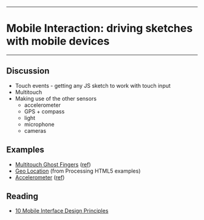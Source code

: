 --------------------------------

# Mobile Interaction: driving sketches with mobile devices
--------------------------------

## Discussion
 - Touch events - getting any JS sketch to work with touch input
 - Multitouch
 - Making use of the other sensors
    - accelerometer
    - GPS + compass
    - light
    - microphone
    - cameras
<!-- - Detecting when a mobile device is looking at your site -->

## Examples
 - [Multitouch Ghost Fingers](id/examples/multitouch/web-export/) ([ref](http://kirkdev.blogspot.com/2013_02_01_archive.html))
 - [Geo Location](id/examples/geoLocation/web-export/) (from Processing HTML5 examples)
 - [Accelerometer](id/examples/accel/web-export/) ([ref](http://www.interhacktive.org/1/post/2011/12/accelerometer-gps-data-through-processingjs.html))

<!---
## Lab
 - Adapt our bouncing balls sketch for control with a mobile device's accelerometer to control gravity

 - [BouncyBallsTilt]()
-->

## Reading
 - [10 Mobile Interface Design Principles](http://www.netmagazine.com/features/10-principles-mobile-interface-design)
